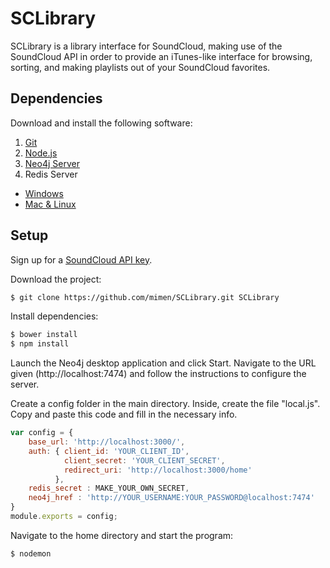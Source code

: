 # SCLibrary
SCLibrary is a library interface for SoundCloud, making use of the SoundCloud API in order to provide an iTunes-like interface for browsing, sorting, and making playlists out of your SoundCloud favorites.

## Dependencies

Download and install the following software:

1. [Git](https://git-scm.com/downloads)
2. [Node.js](https://nodejs.org/en/download/)
3. [Neo4j Server](http://neo4j.com/)
4. Redis Server
  - [Windows](https://github.com/MSOpenTech/redis/releases/tag/win-2.8.2400)
  - [Mac & Linux](http://redis.io/download)

## Setup

Sign up for a [SoundCloud API key](http://soundcloud.com/you/apps).

Download the project:

```bash
$ git clone https://github.com/mimen/SCLibrary.git SCLibrary
```

Install dependencies:

```bash
$ bower install
$ npm install
```

Launch the Neo4j desktop application and click Start. Navigate to the URL given (http://localhost:7474) and follow the instructions to configure the server.

Create a config folder in the main directory. Inside, create the file "local.js".
Copy and paste this code and fill in the necessary info.


```javascript
var config = {
	base_url: 'http://localhost:3000/',
	auth: { client_id: 'YOUR_CLIENT_ID',
			client_secret: 'YOUR_CLIENT_SECRET',
			redirect_uri: 'http://localhost:3000/home'
		  },
  	redis_secret : MAKE_YOUR_OWN_SECRET,
	neo4j_href : 'http://YOUR_USERNAME:YOUR_PASSWORD@localhost:7474'
}
module.exports = config;
```

Navigate to the home directory and start the program:

```bash
$ nodemon
```
